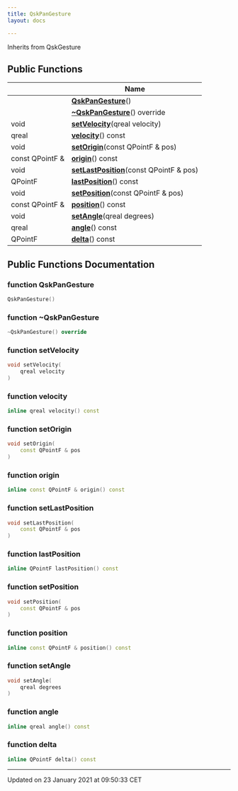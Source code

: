 ```yaml
---
title: QskPanGesture
layout: docs

---
```





Inherits from QskGesture

## Public Functions

|                | Name           |
| -------------- | -------------- |
| | **[QskPanGesture](/docs/classes/class_qsk_pan_gesture/#function-qskpangesture)**() |
| | **[~QskPanGesture](/docs/classes/class_qsk_pan_gesture/#function-~qskpangesture)**() override |
| void | **[setVelocity](/docs/classes/class_qsk_pan_gesture/#function-setvelocity)**(qreal velocity) |
| qreal | **[velocity](/docs/classes/class_qsk_pan_gesture/#function-velocity)**() const |
| void | **[setOrigin](/docs/classes/class_qsk_pan_gesture/#function-setorigin)**(const QPointF & pos) |
| const QPointF & | **[origin](/docs/classes/class_qsk_pan_gesture/#function-origin)**() const |
| void | **[setLastPosition](/docs/classes/class_qsk_pan_gesture/#function-setlastposition)**(const QPointF & pos) |
| QPointF | **[lastPosition](/docs/classes/class_qsk_pan_gesture/#function-lastposition)**() const |
| void | **[setPosition](/docs/classes/class_qsk_pan_gesture/#function-setposition)**(const QPointF & pos) |
| const QPointF & | **[position](/docs/classes/class_qsk_pan_gesture/#function-position)**() const |
| void | **[setAngle](/docs/classes/class_qsk_pan_gesture/#function-setangle)**(qreal degrees) |
| qreal | **[angle](/docs/classes/class_qsk_pan_gesture/#function-angle)**() const |
| QPointF | **[delta](/docs/classes/class_qsk_pan_gesture/#function-delta)**() const |

## Public Functions Documentation

### function QskPanGesture

```cpp
QskPanGesture()
```


### function ~QskPanGesture

```cpp
~QskPanGesture() override
```


### function setVelocity

```cpp
void setVelocity(
    qreal velocity
)
```


### function velocity

```cpp
inline qreal velocity() const
```


### function setOrigin

```cpp
void setOrigin(
    const QPointF & pos
)
```


### function origin

```cpp
inline const QPointF & origin() const
```


### function setLastPosition

```cpp
void setLastPosition(
    const QPointF & pos
)
```


### function lastPosition

```cpp
inline QPointF lastPosition() const
```


### function setPosition

```cpp
void setPosition(
    const QPointF & pos
)
```


### function position

```cpp
inline const QPointF & position() const
```


### function setAngle

```cpp
void setAngle(
    qreal degrees
)
```


### function angle

```cpp
inline qreal angle() const
```


### function delta

```cpp
inline QPointF delta() const
```


-------------------------------

Updated on 23 January 2021 at 09:50:33 CET